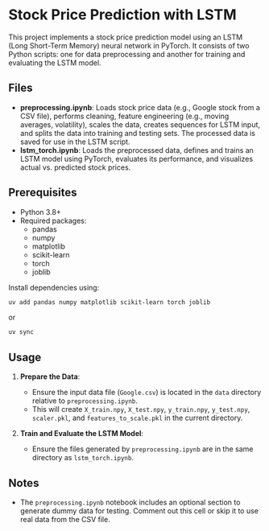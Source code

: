 # Stock Price Prediction with LSTM

This project implements a stock price prediction model using an LSTM (Long Short-Term Memory) neural network in PyTorch. It consists of two Python scripts: one for data preprocessing and another for training and evaluating the LSTM model.

## Files

- **preprocessing.ipynb**: Loads stock price data (e.g., Google stock from a CSV file), performs cleaning, feature engineering (e.g., moving averages, volatility), scales the data, creates sequences for LSTM input, and splits the data into training and testing sets. The processed data is saved for use in the LSTM script.
- **lstm_torch.ipynb**: Loads the preprocessed data, defines and trains an LSTM model using PyTorch, evaluates its performance, and visualizes actual vs. predicted stock prices.

## Prerequisites

- Python 3.8+
- Required packages:
  - pandas
  - numpy
  - matplotlib
  - scikit-learn
  - torch
  - joblib

Install dependencies using:
```bash
uv add pandas numpy matplotlib scikit-learn torch joblib
```
or
```bash
uv sync
```

## Usage

1. **Prepare the Data**:
   - Ensure the input data file (`Google.csv`) is located in the `data` directory relative to `preprocessing.ipynb`.
   - This will create `X_train.npy`, `X_test.npy`, `y_train.npy`, `y_test.npy`, `scaler.pkl`, and `features_to_scale.pkl` in the current directory.

2. **Train and Evaluate the LSTM Model**:
   - Ensure the files generated by `preprocessing.ipynb` are in the same directory as `lstm_torch.ipynb`.

## Notes

- The `preprocessing.ipynb` notebook includes an optional section to generate dummy data for testing. Comment out this cell or skip it to use real data from the CSV file.
